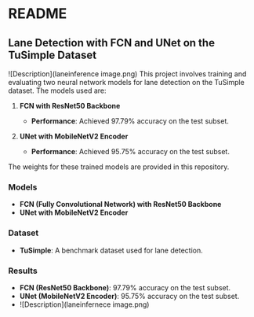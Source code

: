 # README

## Lane Detection with FCN and UNet on the TuSimple Dataset
![Description](laneinference image.png)
This project involves training and evaluating two neural network models for lane detection on the TuSimple dataset. The models used are:

1. **FCN with ResNet50 Backbone**
   - **Performance**: Achieved 97.79% accuracy on the test subset.

2. **UNet with MobileNetV2 Encoder**
   - **Performance**: Achieved 95.75% accuracy on the test subset.

The weights for these trained models are provided in this repository. 

### Models

- **FCN (Fully Convolutional Network) with ResNet50 Backbone**
- **UNet with MobileNetV2 Encoder**

### Dataset

- **TuSimple**: A benchmark dataset used for lane detection.

### Results

- **FCN (ResNet50 Backbone)**: 97.79% accuracy on the test subset.
- **UNet (MobileNetV2 Encoder)**: 95.75% accuracy on the test subset.
- ![Description](laneinfernece image.png)
